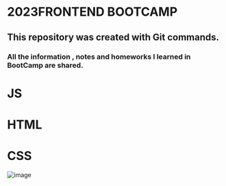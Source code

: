 # 2023FRONTEND BOOTCAMP
## This repository was created with Git commands.
### All the information , notes and homeworks I learned in BootCamp are shared.

# JS
# HTML
# CSS
![image](https://github.com/cengarm/2023FRONTEND/assets/126611512/b28dfa14-d63f-4054-a474-367fce134d65)




